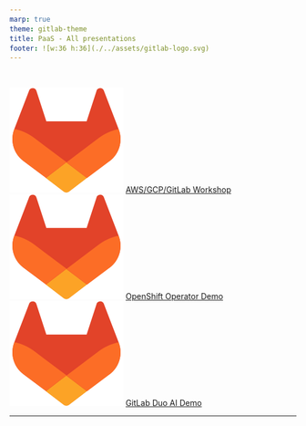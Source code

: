 ```yaml
---
marp: true
theme: gitlab-theme
title: PaaS - All presentations
footer: ![w:36 h:36](./../assets/gitlab-logo.svg)
---
```

<!-- header: "PaaS - All presentations" -->

<br />

![w:20 h:20](./../assets/gitlab-logo.svg) [AWS/GCP/GitLab Workshop](./paas.html)
![w:20 h:20](./../assets/gitlab-logo.svg) [OpenShift Operator Demo](./operator.html)
![w:20 h:20](./../assets/gitlab-logo.svg) [GitLab Duo AI Demo](./ai.html)

<!-- footer: ![w:36 h:36](./../assets/gitlab-logo.svg) -->
---

